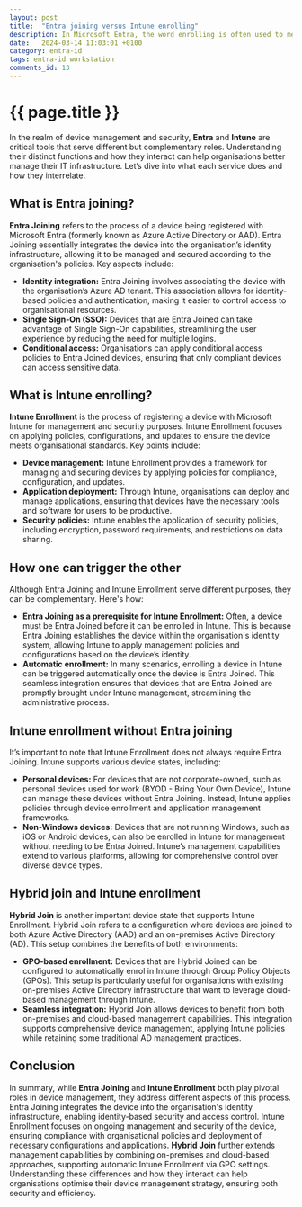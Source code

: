 ```yaml
---
layout: post
title:  "Entra joining versus Intune enrolling"
description: In Microsoft Entra, the word enrolling is often used to mean Entra joining, but let's look at why that isn't quite right
date:   2024-03-14 11:03:01 +0100
category: entra-id
tags: entra-id workstation
comments_id: 13
---
```

<h1>{{ page.title }}</h1>

In the realm of device management and security, **Entra** and **Intune** are critical tools that serve different but complementary roles. Understanding their distinct functions and how they interact can help organisations better manage their IT infrastructure. Let’s dive into what each service does and how they interrelate.

## What is Entra joining?

**Entra Joining** refers to the process of a device being registered with Microsoft Entra (formerly known as Azure Active Directory or AAD). Entra Joining essentially integrates the device into the organisation’s identity infrastructure, allowing it to be managed and secured according to the organisation's policies. Key aspects include:

- **Identity integration:** Entra Joining involves associating the device with the organisation’s Azure AD tenant. This association allows for identity-based policies and authentication, making it easier to control access to organisational resources.
- **Single Sign-On (SSO):** Devices that are Entra Joined can take advantage of Single Sign-On capabilities, streamlining the user experience by reducing the need for multiple logins.
- **Conditional access:** Organisations can apply conditional access policies to Entra Joined devices, ensuring that only compliant devices can access sensitive data.

## What is Intune enrolling?

**Intune Enrollment** is the process of registering a device with Microsoft Intune for management and security purposes. Intune Enrollment focuses on applying policies, configurations, and updates to ensure the device meets organisational standards. Key points include:

- **Device management:** Intune Enrollment provides a framework for managing and securing devices by applying policies for compliance, configuration, and updates.
- **Application deployment:** Through Intune, organisations can deploy and manage applications, ensuring that devices have the necessary tools and software for users to be productive.
- **Security policies:** Intune enables the application of security policies, including encryption, password requirements, and restrictions on data sharing.

## How one can trigger the other

Although Entra Joining and Intune Enrollment serve different purposes, they can be complementary. Here's how:

- **Entra Joining as a prerequisite for Intune Enrollment:** Often, a device must be Entra Joined before it can be enrolled in Intune. This is because Entra Joining establishes the device within the organisation's identity system, allowing Intune to apply management policies and configurations based on the device’s identity.
- **Automatic enrollment:** In many scenarios, enrolling a device in Intune can be triggered automatically once the device is Entra Joined. This seamless integration ensures that devices that are Entra Joined are promptly brought under Intune management, streamlining the administrative process.

## Intune enrollment without Entra joining

It’s important to note that Intune Enrollment does not always require Entra Joining. Intune supports various device states, including:

- **Personal devices:** For devices that are not corporate-owned, such as personal devices used for work (BYOD - Bring Your Own Device), Intune can manage these devices without Entra Joining. Instead, Intune applies policies through device enrollment and application management frameworks.
- **Non-Windows devices:** Devices that are not running Windows, such as iOS or Android devices, can also be enrolled in Intune for management without needing to be Entra Joined. Intune’s management capabilities extend to various platforms, allowing for comprehensive control over diverse device types.

## Hybrid join and Intune enrollment

**Hybrid Join** is another important device state that supports Intune Enrollment. Hybrid Join refers to a configuration where devices are joined to both Azure Active Directory (AAD) and an on-premises Active Directory (AD). This setup combines the benefits of both environments:

- **GPO-based enrollment:** Devices that are Hybrid Joined can be configured to automatically enrol in Intune through Group Policy Objects (GPOs). This setup is particularly useful for organisations with existing on-premises Active Directory infrastructure that want to leverage cloud-based management through Intune.
- **Seamless integration:** Hybrid Join allows devices to benefit from both on-premises and cloud-based management capabilities. This integration supports comprehensive device management, applying Intune policies while retaining some traditional AD management practices.

## Conclusion

In summary, while **Entra Joining** and **Intune Enrollment** both play pivotal roles in device management, they address different aspects of this process. Entra Joining integrates the device into the organisation's identity infrastructure, enabling identity-based security and access control. Intune Enrollment focuses on ongoing management and security of the device, ensuring compliance with organisational policies and deployment of necessary configurations and applications. **Hybrid Join** further extends management capabilities by combining on-premises and cloud-based approaches, supporting automatic Intune Enrollment via GPO settings. Understanding these differences and how they interact can help organisations optimise their device management strategy, ensuring both security and efficiency.
